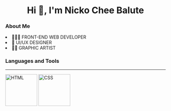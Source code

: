 <h1 align="center">Hi 👋, I'm Nicko Chee Balute</h1>

<h3>About Me</h3>

 <li>👩🏻‍💻 FRONT-END WEB DEVELOPER</li>
 <li>👔 UI/UX DESIGNER</li>
 <li>🧔🏽 GRAPHIC ARTIST</li>
 
<h3>Languages and Tools</h3>
<hr>
<p align="left">
<img width="100px" src="https://img.icons8.com/color/344/html-5--v1.png" alt="HTML">
<img width="100px" src="https://img.icons8.com/color/344/css3.png" alt="CSS">
</p>
